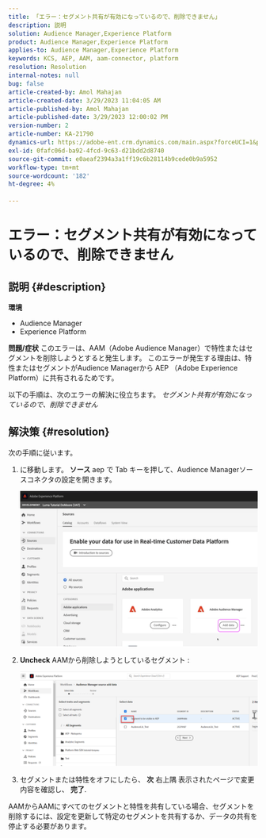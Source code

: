 ```yaml
---
title: 「エラー：セグメント共有が有効になっているので、削除できません」
description: 説明
solution: Audience Manager,Experience Platform
product: Audience Manager,Experience Platform
applies-to: Audience Manager,Experience Platform
keywords: KCS, AEP, AAM, aam-connector, platform
resolution: Resolution
internal-notes: null
bug: false
article-created-by: Amol Mahajan
article-created-date: 3/29/2023 11:04:05 AM
article-published-by: Amol Mahajan
article-published-date: 3/29/2023 12:00:02 PM
version-number: 2
article-number: KA-21790
dynamics-url: https://adobe-ent.crm.dynamics.com/main.aspx?forceUCI=1&pagetype=entityrecord&etn=knowledgearticle&id=2959ba6a-21ce-ed11-b597-6045bd0065b6
exl-id: 0fafc06d-ba92-4fcd-9c63-d21bdd2d8740
source-git-commit: e0aeaf2394a3a1ff19c6b28114b9cede0b9a5952
workflow-type: tm+mt
source-wordcount: '182'
ht-degree: 4%

---
```


# エラー：セグメント共有が有効になっているので、削除できません

## 説明 {#description}

<b>環境</b>
- Audience Manager
- Experience Platform



<b>問題/症状</b>
このエラーは、AAM（Adobe Audience Manager）で特性またはセグメントを削除しようとすると発生します。 このエラーが発生する理由は、特性またはセグメントがAudience Managerから AEP （Adobe Experience Platform）に共有されるためです。

以下の手順は、次のエラーの解決に役立ちます。 *セグメント共有が有効になっているので、削除できません*


## 解決策 {#resolution}

次の手順に従います。<br>


1. に移動します。 <b>ソース</b> aep で Tab キーを押して、Audience Managerソースコネクタの設定を開きます。



   ![](assets/fc2c0636-a6cd-ed11-b597-6045bd006239.png)


2. <b>Uncheck</b> AAMから削除しようとしているセグメント :

   ![](assets/48be788f-a6cd-ed11-b597-6045bd006239.png)
3. セグメントまたは特性をオフにしたら、 <b>次</b> 右上隅 表示されたページで変更内容を確認し、 <b>完了</b>.




AAMからAAMにすべてのセグメントと特性を共有している場合、セグメントを削除するには、設定を更新して特定のセグメントを共有するか、データの共有を停止する必要があります。
